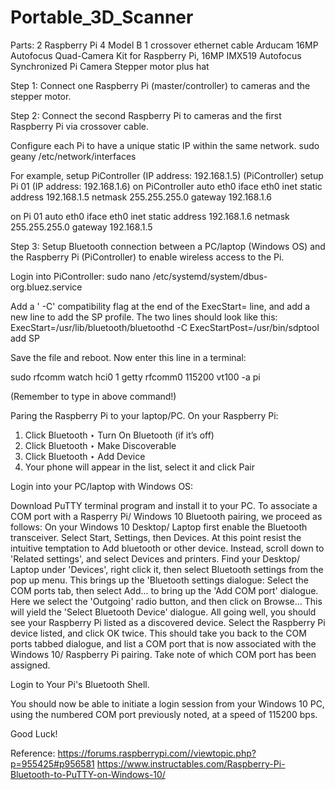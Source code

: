 # Portable_3D_Scanner


Parts:
2 Raspberry Pi 4 Model B
1 crossover ethernet cable
Arducam 16MP Autofocus Quad-Camera Kit for Raspberry Pi, 16MP IMX519 Autofocus Synchronized Pi Camera
Stepper motor plus hat

Step 1: Connect one Raspberry Pi (master/controller) to cameras and the stepper motor.

Step 2: Connect the second Raspberry Pi to cameras and the first Raspberry Pi via crossover cable.

Configure each Pi to have a unique static IP within the same network.
sudo geany /etc/network/interfaces

For example, setup PiController (IP address: 192.168.1.5) (PiController)
                      setup Pi 01 (IP address: 192.168.1.6)
on PiController
auto eth0
iface eth0 inet static
address 192.168.1.5
netmask 255.255.255.0
gateway 192.168.1.6

on Pi 01
auto eth0
iface eth0 inet static
address 192.168.1.6
netmask 255.255.255.0
gateway 192.168.1.5

Step 3: Setup Bluetooth connection between a PC/laptop (Windows OS) and the Raspberry Pi (PiController) to enable wireless access to the Pi.

Login into PiController:
sudo nano /etc/systemd/system/dbus-org.bluez.service

Add a ' -C' compatibility flag at the end of the ExecStart= line, and add a new line to add the SP profile. The two lines should look like this:
ExecStart=/usr/lib/bluetooth/bluetoothd -C
ExecStartPost=/usr/bin/sdptool add SP


Save the file and reboot. Now enter this line in a terminal:

sudo rfcomm watch hci0 1 getty rfcomm0 115200 vt100 -a pi

(Remember to type in above command!)


Paring the Raspberry Pi to your laptop/PC.
On your Raspberry Pi:
1.	Click Bluetooth ‣ Turn On Bluetooth (if it’s off)
2.	Click Bluetooth ‣ Make Discoverable
3.	Click Bluetooth ‣ Add Device
4.	Your phone will appear in the list, select it and click Pair


Login into your PC/laptop with Windows OS:


Download PuTTY terminal program and install it to your PC.
To associate a COM port with a Rasperry Pi/ Windows 10 Bluetooth pairing, we proceed as follows:
On your Windows 10 Desktop/ Laptop first enable the Bluetooth transceiver. Select Start, Settings, then Devices. At this point resist the intuitive temptation to Add bluetooth or other device. Instead, scroll down to 'Related settings', and select Devices and printers. Find your Desktop/ Laptop under 'Devices', right click it, then select Bluetooth settings from the pop up menu. This brings up the 'Bluetooth settings dialogue:
Select the COM ports tab, then select Add... to bring up the 'Add COM port' dialogue. Here we select the 'Outgoing' radio button, and then click on Browse... This will yield the 'Select Bluetooth Device' dialogue. All going well, you should see your Raspberry Pi listed as a discovered device. Select the Raspberry Pi device listed, and click OK twice. This should take you back to the COM ports tabbed dialogue, and list a COM port that is now associated with the Windows 10/ Raspberry Pi pairing. Take note of which COM port has been assigned.
       
Login to Your Pi's Bluetooth Shell.

 

You should now be able to initiate a login session from your Windows 10 PC, using the numbered COM port previously noted, at a speed of 115200 bps.
 
Good Luck!

Reference: https://forums.raspberrypi.com//viewtopic.php?p=955425#p956581
https://www.instructables.com/Raspberry-Pi-Bluetooth-to-PuTTY-on-Windows-10/
